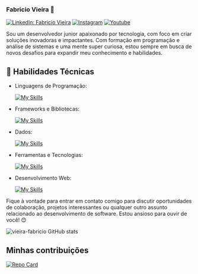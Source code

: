 ### Fabricio Vieira 👋
[![LinkedIn: Fabricio Vieira](https://img.shields.io/badge/vieira-fabricio-blue?style=flat-square&logo=Linkedin&logoColor=white&link=https://www.linkedin.com/in/vieira-fabricio)](https://www.linkedin.com/in/vieira-fabricio)
[![Instagram](https://img.shields.io/badge/diar.iodev-blue?logo=Instagram&link=https://www.instagram.com/diar.iodev)](https://www.instagram.com/diar.iodev)
[![Youtube](https://img.shields.io/badge/Diar.ioD3v-blue?logo=Youtube&link=https://www.youtube.com/@Diar.ioD3v)](https://www.youtube.com/@Diar.ioD3v)

Sou um desenvolvedor junior apaixonado por tecnologia, com foco em criar soluções inovadoras e impactantes. Com formação em programação e análise de sistemas e uma mente super curiosa, estou sempre em busca de novos desafios para expandir meu conhecimento e habilidades.

## 🚀 Habilidades Técnicas

- Linguagens de Programação: 

    [![My Skills](https://skillicons.dev/icons?i=java,javascript)](https://skillicons.dev)
- Frameworks e Bibliotecas: 

    [![My Skills](https://skillicons.dev/icons?i=spring,angular)](https://skillicons.dev)
- Dados: 

    [![My Skills](https://skillicons.dev/icons?i=mysql,postegress)](https://skillicons.dev)
- Ferramentas e Tecnologias: 

    [![My Skills](https://skillicons.dev/icons?i=git,github,visualstudio,eclipse)](https://skillicons.dev)
- Desenvolvimento Web:

    [![My Skills](https://skillicons.dev/icons?i=html,css)](https://skillicons.dev)

Fique à vontade para entrar em contato comigo para discutir oportunidades de colaboração, projetos interessantes ou qualquer outro assunto relacionado ao desenvolvimento de software. Estou ansioso para ouvir de você! 😊

![vieira-fabricio GitHub stats](https://github-readme-stats.vercel.app/api?username=vieira-fabricio&show_icons=true&theme=merko&hide_title=true&hide=stars)

## Minhas contribuições
[![Repo Card](https://github-readme-stats.vercel.app/api/pin/?username=vieira-fabricio&repo=dio-lab-open-source&bg_color=000&border_color=30A3DC&show_icons=true&icon_color=30A3DC&title_color=E94D5F&text_color=FFF)](https://github.com/vieira-fabricio/dio-lab-open-source)
